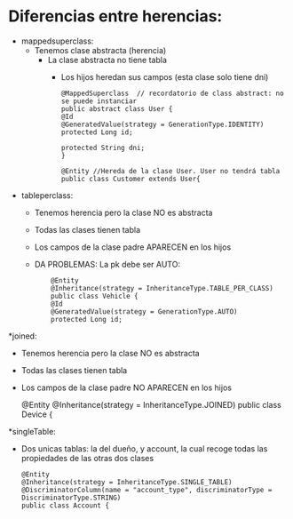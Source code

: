 
# Diferencias entre herencias:


* mappedsuperclass: 
    - Tenemos clase abstracta (herencia)
      - La clase abstracta no tiene tabla
        - Los hijos heredan sus campos (esta clase solo tiene dni)
      
              @MappedSuperclass  // recordatorio de class abstract: no se puede instanciar
              public abstract class User {
              @Id
              @GeneratedValue(strategy = GenerationType.IDENTITY)
              protected Long id; 

              protected String dni;
              }
              
              @Entity //Hereda de la clase User. User no tendrá tabla
              public class Customer extends User{
    
* tableperclass:
    - Tenemos herencia pero la clase NO es abstracta
    - Todas las clases tienen tabla
    - Los campos de la clase padre APARECEN en los hijos
    - DA PROBLEMAS:  La pk debe ser AUTO:
    
              @Entity 
              @Inheritance(strategy = InheritanceType.TABLE_PER_CLASS)
              public class Vehicle {
              @Id
              @GeneratedValue(strategy = GenerationType.AUTO)
              protected Long id;
  
      
*joined:
  - Tenemos herencia pero la clase NO es abstracta
  - Todas las clases tienen tabla
  - Los campos de la clase padre NO APARECEN en los hijos


    @Entity
    @Inheritance(strategy = InheritanceType.JOINED)
    public class Device {


*singleTable:
  - Dos unicas tablas: la del dueño, y account, la cual recoge todas las propiedades de las otras dos clases

        @Entity
        @Inheritance(strategy = InheritanceType.SINGLE_TABLE)
        @DiscriminatorColumn(name = "account_type", discriminatorType = DiscriminatorType.STRING)
        public class Account {

